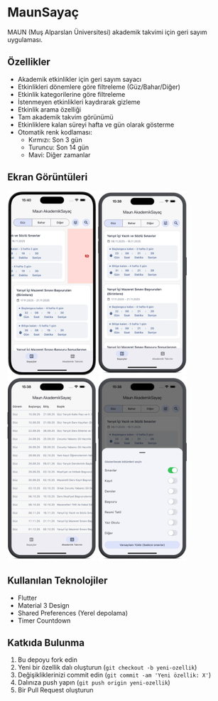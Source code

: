 # MaunSayaç

MAUN (Muş Alparslan Üniversitesi) akademik takvimi için geri sayım uygulaması.

## Özellikler

- Akademik etkinlikler için geri sayım sayacı
- Etkinlikleri dönemlere göre filtreleme (Güz/Bahar/Diğer)
- Etkinlik kategorilerine göre filtreleme
- İstenmeyen etkinlikleri kaydırarak gizleme
- Etkinlik arama özelliği
- Tam akademik takvim görünümü
- Etkinliklere kalan süreyi hafta ve gün olarak gösterme
- Otomatik renk kodlaması:
  - Kırmızı: Son 3 gün
  - Turuncu: Son 14 gün
  - Mavi: Diğer zamanlar

## Ekran Görüntüleri

<p float="left">
  <img src="screenshot/1.png" width="200" />
  <img src="screenshot/2.png" width="200" />
  <img src="screenshot/3.png" width="200" />
  <img src="screenshot/4.png" width="200" />
</p>

## Kullanılan Teknolojiler

- Flutter
- Material 3 Design
- Shared Preferences (Yerel depolama)
- Timer Countdown

## Katkıda Bulunma

1. Bu depoyu fork edin
2. Yeni bir özellik dalı oluşturun (`git checkout -b yeni-ozellik`)
3. Değişikliklerinizi commit edin (`git commit -am 'Yeni özellik: X'`)
4. Dalınıza push yapın (`git push origin yeni-ozellik`)
5. Bir Pull Request oluşturun
